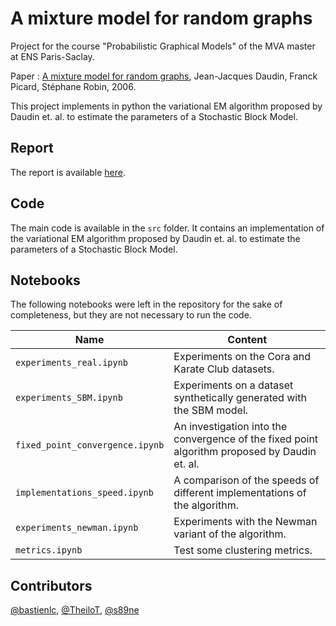 # A mixture model for random graphs

Project for the course "Probabilistic Graphical Models" of the MVA master at ENS Paris-Saclay.

Paper : [A mixture model for random graphs](https://inria.hal.science/inria-00070186/document), Jean-Jacques Daudin, Franck Picard, Stéphane Robin, 2006.

This project implements in python the variational EM algorithm proposed by Daudin et. al. to estimate the parameters of a Stochastic Block Model.

## Report

The report is available [here](report/report.pdf).

## Code

The main code is available in the `src` folder. It contains an implementation of the variational EM algorithm proposed by Daudin et. al. to estimate the parameters of a Stochastic Block Model.

## Notebooks

The following notebooks were left in the repository for the sake of completeness, but they are not necessary to run the code.

| Name | Content |
| --- | --- |
| `experiments_real.ipynb` | Experiments on the Cora and Karate Club datasets. |
| `experiments_SBM.ipynb` | Experiments on a dataset synthetically generated with the SBM model. |
| `fixed_point_convergence.ipynb` | An investigation into the convergence of the fixed point algorithm proposed by Daudin et. al. |
| `implementations_speed.ipynb` | A comparison of the speeds of different implementations of the algorithm. |
| `experiments_newman.ipynb` | Experiments with the Newman variant of the algorithm. |
| `metrics.ipynb` | Test some clustering metrics. |

## Contributors

[@bastienlc](https://github.com/bastienlc),
[@TheiloT](https://github.com/TheiloT),
[@s89ne](https://github.com/s89ne)
